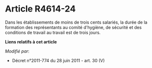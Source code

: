 # Article R4614-24

Dans les établissements de moins de trois cents salariés, la durée de la formation des représentants au      comité
d'hygiène, de sécurité et des conditions de travail au travail est de trois jours.

**Liens relatifs à cet article**

_Modifié par_:

  - Décret n°2011-774 du 28 juin 2011 - art. 30 (V)
